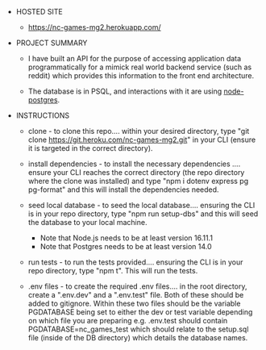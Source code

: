 - HOSTED SITE

  - https://nc-games-mg2.herokuapp.com/

- PROJECT SUMMARY

  - I have built an API for the purpose of accessing application data programmatically for a mimick real world backend service (such as reddit) which provides this information to the front end architecture.

  - The database is in PSQL, and interactions with it are using [node-postgres](https://node-postgres.com/).

- INSTRUCTIONS

  - clone - to clone this repo.... within your desired directory, type "git clone https://git.heroku.com/nc-games-mg2.git" in your CLI (ensure it is targeted in the correct directory).

  - install dependencies - to install the necessary dependencies .... ensure your CLI reaches the correct directory (the repo directory where the clone was installed) and type "npm i dotenv express pg pg-format" and this will install the dependencies needed.

  - seed local database - to seed the local database.... ensuring the CLI is in your repo directory, type "npm run setup-dbs" and this will seed the database to your local machine.

    - Note that Node.js needs to be at least version 16.11.1
    - Note that Postgres needs to be at least version 14.0

  - run tests - to run the tests provided.... ensuring the CLI is in your repo directory, type "npm t". This will run the tests.

  - .env files - to create the required .env files.... in the root directory, create a ".env.dev" and a ".env.test" file. Both of these should be added to gitignore. Within these two files should be the variable PGDATABASE being set to either the dev or test variable depending on which file you are preparing e.g. .env.test should contain PGDATABASE=nc_games_test which should relate to the setup.sql file (inside of the DB directory) which details the database names.
